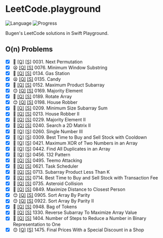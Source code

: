 # LeetCode.playground
![Language](https://img.shields.io/badge/Language-Swift%205.3-orange.svg)
![Progress](https://img.shields.io/badge/Count-29-orange.svg)

Bugen's LeetCode solutions in Swift Playground.
## O(n) Problems
- [X] 🤨 [[Q]](https://leetcode.com/problems/next-permutation/) [[S]](.././LeetCode.playground/Pages/31.%20Next%20Permutation.xcplaygroundpage/Contents.swift) 0031. Next Permutation 
- [X] 😫 [[Q]](https://leetcode.com/problems/minimum-window-substring/) [[S]](.././LeetCode.playground/Pages/76.%20Minimum%20Window%20Substring.xcplaygroundpage/Contents.swift) 0076. Minimum Window Substring 
- [X] 🔞 [[Q]](https://leetcode.com/problems/gas-station/) [[S]](.././LeetCode.playground/Pages/134.%20Gas%20Station.xcplaygroundpage/Contents.swift) 0134. Gas Station 
- [X] 😫 [[Q]](https://leetcode.com/problems/candy/) [[S]](.././LeetCode.playground/Pages/135.%20Candy.xcplaygroundpage/Contents.swift) 0135. Candy 
- [X] 🤨 [[Q]](https://leetcode.com/problems/maximum-product-subarray/) [[S]](.././LeetCode.playground/Pages/152.%20Maximum%20Product%20Subarray.xcplaygroundpage/Contents.swift) 0152. Maximum Product Subarray 
- [X] 😊 [[Q]](https://leetcode.com/problems/majority-element/) [[S]](.././LeetCode.playground/Pages/169-Majority%20Element.xcplaygroundpage/Contents.swift) 0169. Majority Element 
- [X] 🔞 [[Q]](https://leetcode.com/problems/rotate-array/) [[S]](.././LeetCode20Q4.playground/Pages/189.%20Rotate%20Array.xcplaygroundpage/Contents.swift) 0189. Rotate Array 
- [X] 😊 [[Q]](https://leetcode.com/problems/house-robber/) [[S]](.././LeetCode.playground/Pages/198.%20House%20Robber.xcplaygroundpage/Contents.swift) 0198. House Robber 
- [X] 🤨 [[Q]](https://leetcode.com/problems/minimum-size-subarray-sum/) [[S]](.././LeetCode.playground/Pages/209.%20Minimum%20Size%20Subarray%20Sum.xcplaygroundpage/Contents.swift) 0209. Minimum Size Subarray Sum 
- [X] 🤨 [[Q]](https://leetcode.com/problems/house-robber-ii/) [[S]](.././LeetCode.playground/Pages/213.%20House%20Robber%20II.xcplaygroundpage/Contents.swift) 0213. House Robber II 
- [X] 🔞 [[Q]](https://leetcode.com/problems/majority-element-ii/) [[S]](.././LeetCode.playground/Pages/229.%20Majority%20Element%20II.xcplaygroundpage/Contents.swift) 0229. Majority Element II 
- [X] 🔞 [[Q]](https://leetcode.com/problems/search-a-2d-matrix-ii/) [[S]](.././LeetCode20Q4.playground/Pages/240.%20Search%20a%202D%20Matrix%20II.xcplaygroundpage/Contents.swift) 0240. Search a 2D Matrix II 
- [X] 🤨 [[Q]](https://leetcode.com/problems/single-number-iii/) [[S]](.././LeetCode.playground/Pages/260.%20Single%20Number%20III.xcplaygroundpage/Contents.swift) 0260. Single Number III 
- [X] 🤨 [[Q]](https://leetcode.com/problems/best-time-to-buy-and-sell-stock-with-cooldown/) [[S]](.././LeetCode.playground/Pages/309.%20Best%20Time%20to%20Buy%20and%20Sell%20Stock%20with%20Cooldown.xcplaygroundpage/Contents.swift) 0309. Best Time to Buy and Sell Stock with Cooldown 
- [X] 🤨 [[Q]](https://leetcode.com/problems/maximum-xor-of-two-numbers-in-an-array/) [[S]](.././LeetCode.playground/Pages/421.%20Maximum%20XOR%20of%20Two%20Numbers%20in%20an%20Array.xcplaygroundpage/Contents.swift) 0421. Maximum XOR of Two Numbers in an Array 
- [X] 🤨 [[Q]](https://leetcode.com/problems/find-all-duplicates-in-an-array/) [[S]](.././LeetCode.playground/Pages/442.%20Find%20All%20Duplicates%20in%20an%20Array.xcplaygroundpage/Contents.swift) 0442. Find All Duplicates in an Array 
- [X] 🔞 [[Q]](https://leetcode.com/problems/132-pattern/) [[S]](.././LeetCode20Q4.playground/Pages/456.%20132%20Pattern.xcplaygroundpage/Contents.swift) 0456. 132 Pattern 
- [X] 🤨 [[Q]](https://leetcode.com/problems/teemo-attacking/) [[S]](.././LeetCode.playground/Pages/495.%20Teemo%20Attacking.xcplaygroundpage/Contents.swift) 0495. Teemo Attacking 
- [X] 🔞 [[Q]](https://leetcode.com/problems/task-scheduler/) [[S]](.././LeetCode.playground/Pages/621.%20Task%20Scheduler.xcplaygroundpage/Contents.swift) 0621. Task Scheduler 
- [X] 🤨 [[Q]](https://leetcode.com/problems/subarray-product-less-than-k/) [[S]](.././LeetCode.playground/Pages/713.%20Subarray%20Product%20Less%20Than%20K.xcplaygroundpage/Contents.swift) 0713. Subarray Product Less Than K 
- [X] 🤨 [[Q]](https://leetcode.com/problems/best-time-to-buy-and-sell-stock-with-transaction-fee/) [[S]](.././LeetCode.playground/Pages/714.%20Best%20Time%20to%20Buy%20and%20Sell%20Stock%20with%20Transaction%20Fee.xcplaygroundpage/Contents.swift) 0714. Best Time to Buy and Sell Stock with Transaction Fee 
- [X] 🤨 [[Q]](https://leetcode.com/problems/asteroid-collision/) [[S]](.././LeetCode20Q4.playground/Pages/735.%20Asteroid%20Collision.xcplaygroundpage/Contents.swift) 0735. Asteroid Collision 
- [X] 🤨 [[Q]](https://leetcode.com/problems/maximize-distance-to-closest-person/) [[S]](.././LeetCode20Q4.playground/Pages/849.%20Maximize%20Distance%20to%20Closest%20Person.xcplaygroundpage/Contents.swift) 0849. Maximize Distance to Closest Person 
- [X] 😊 [[Q]](https://leetcode.com/problems/sort-array-by-parity/) [[S]](.././LeetCode.playground/Pages/905.%20Sort%20Array%20By%20Parity.xcplaygroundpage/Contents.swift) 0905. Sort Array By Parity 
- [X] 😊 [[Q]](https://leetcode.com/problems/sort-array-by-parity-ii/) [[S]](.././LeetCode.playground/Pages/922.%20Sort%20Array%20By%20Parity%20II.xcplaygroundpage/Contents.swift) 0922. Sort Array By Parity II 
- [X] 🤨 [[Q]](https://leetcode.com/problems/bag-of-tokens/) [[S]](.././LeetCode20Q4.playground/Pages/948.%20Bag%20of%20Tokens.xcplaygroundpage/Contents.swift) 0948. Bag of Tokens 
- [X] 🔞 [[Q]](https://leetcode.com/problems/reverse-subarray-to-maximize-array-value/) [[S]](.././LeetCode.playground/Pages/1330.%20Reverse%20Subarray%20To%20Maximize%20Array%20Value.xcplaygroundpage/Contents.swift) 1330. Reverse Subarray To Maximize Array Value 
- [X] 🤨 [[Q]](https://leetcode.com/problems/number-of-steps-to-reduce-a-number-in-binary-representation-to-one/) [[S]](.././LeetCode.playground/Pages/1404.%20Number%20of%20Steps%20to%20Reduce%20a%20Number%20in%20Binary%20Representation%20to%20One.xcplaygroundpage/Contents.swift) 1404. Number of Steps to Reduce a Number in Binary Representation to One 
- [X] 😊 [[Q]](https://leetcode.com/problems/final-prices-with-a-special-discount-in-a-shop/) [[S]](.././LeetCode.playground/Pages/1475.%20Final%20Prices%20With%20a%20Special%20Discount%20in%20a%20Shop.xcplaygroundpage/Contents.swift) 1475. Final Prices With a Special Discount in a Shop 
